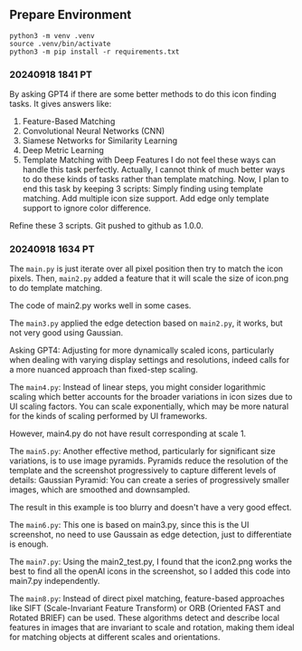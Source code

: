 ## Prepare Environment

```
python3 -m venv .venv
source .venv/bin/activate
python3 -m pip install -r requirements.txt
```

### 20240918 1841 PT
By asking GPT4 if there are some better methods to do this icon finding tasks. It gives answers like:
1. Feature-Based Matching
2. Convolutional Neural Networks (CNN)
3. Siamese Networks for Similarity Learning
4. Deep Metric Learning
5. Template Matching with Deep Features
I do not feel these ways can handle this task perfectly. Actually, I cannot think of much better ways to do these kinds of tasks rather than template matching. 
Now, I plan to end this task by keeping 3 scripts:
Simply finding using template matching.
Add multiple icon size support. 
Add edge only template support to ignore color difference. 

Refine these 3 scripts. 
Git pushed to github as 1.0.0.


### 20240918 1634 PT
The `main.py` is just iterate over all pixel position then try to match the icon pixels. 
Then, `main2.py` added a feature that it will scale the size of icon.png to do template matching. 

The code of main2.py works well in some cases. 

The `main3.py` applied the edge detection based on `main2.py`, it works, but not very good using Gaussian. 


Asking GPT4:
Adjusting for more dynamically scaled icons, particularly when dealing with varying display settings and resolutions, indeed calls for a more nuanced approach than fixed-step scaling.

The `main4.py`:
Instead of linear steps, you might consider logarithmic scaling which better accounts for the broader variations in icon sizes due to UI scaling factors. You can scale exponentially, which may be more natural for the kinds of scaling performed by UI frameworks.

However, main4.py do not have result corresponding at scale 1. 


The `main5.py`:
Another effective method, particularly for significant size variations, is to use image pyramids. Pyramids reduce the resolution of the template and the screenshot progressively to capture different levels of details:
Gaussian Pyramid: You can create a series of progressively smaller images, which are smoothed and downsampled.

The result in this example is too blurry and doesn't have a very good effect.


The `main6.py`:
This one is based on main3.py, since this is the UI screenshot, no need to use Gaussain as edge detection, just to differentiate is enough. 


The `main7.py`:
Using the main2_test.py, I found that the icon2.png works the best to find all the openAI icons in the screenshot, so I added this code into main7.py independently. 

The `main8.py`:
Instead of direct pixel matching, feature-based approaches like SIFT (Scale-Invariant Feature Transform) or ORB (Oriented FAST and Rotated BRIEF) can be used. These algorithms detect and describe local features in images that are invariant to scale and rotation, making them ideal for matching objects at different scales and orientations.
